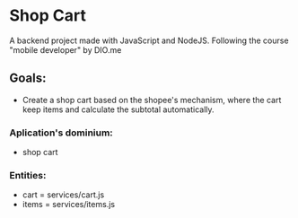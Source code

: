 # Shop Cart
A backend project made with JavaScript and NodeJS. Following the course "mobile developer" by DIO.me

## Goals:
* Create a shop cart based on the shopee's mechanism, where the cart keep items and calculate the subtotal automatically.

### Aplication's dominium: 
* shop cart

### Entities:
* cart = services/cart.js
* items = services/items.js

